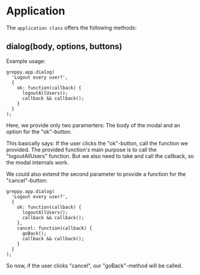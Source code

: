 # Application

The `application class` offers the following methods:

## dialog(body, options, buttons)

Example usage:

    greppy.app.dialog(
      'Logout every user?',
      {
        ok: function(callback) {
          logoutAllUsers();
          callback && callback();
        }
      }
    );

Here, we provide only two paramerters: The body of the modal and an option for
the "ok"-button.

This basically says: If the user clicks the "ok"-button, call the function
we provided. The provided function's main purpose is to call the
"logoutAllUsers" function. But we also need to take and call the callback, so
the modal internals work.

We could also extend the second parameter to provide a function for the
"cancel"-button:

    greppy.app.dialog(
      'Logout every user?',
      {
        ok: function(callback) {
          logoutAllUsers();
          callback && callback();
        },
        cancel: function(callback) {
          goBack();
          callback && callback();
        }
      }
    );

So now, if the user clicks "cancel", our "goBack"-method will be called.


